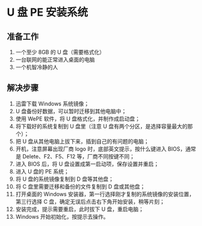 # U 盘 PE 安装系统

## 准备工作

1. 一个至少 8GB 的 U 盘（需要格式化）
2. 一台联网的能正常进入桌面的电脑
3. 一个机智冷静的人

## 解决步骤

1. 迅雷下载 Windows 系统镜像；
2. U 盘备份好数据，可以暂时迁移到其他电脑中；
3. 使用 WePE 软件，将 U 盘格式化，并制作成启动盘；
4. 将下载好的系统复制到 U 盘里（注意 U 盘有两个分区，是选择容量最大的那个）；
5. 把 U 盘从其他电脑上拔下来，插到自己的有问题的电脑；
6. 开机，注意屏幕出现厂商 logo 时，底部英文提示，按什么键进入 BIOS，通常是 Delete、F2、F5、F12 等，厂商不同按键不同；
7. 进入 BIOS 后，将 U 盘设置成第一启动项，保存设置并重启；
8. 进入 U 盘的 PE 系统；
9. 将 U 盘的系统镜像复制到 D 盘等其他盘；
10. 将 C 盘里需要迁移和备份的文件复制到 D 盘或其他盘；
11. 打开桌面的 Windows 安装器，第一行选择刚才复制的系统镜像的安装位置，第三行选择 C 盘，确定无误后点击右下角开始安装，稍等片刻；
12. 安装完成，提示需要重启，此时拔下 U 盘，重启电脑；
13. Windows 开始初始化，按提示去操作。
